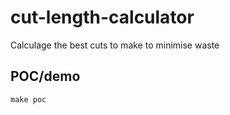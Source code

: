 # cut-length-calculator
Calculage the best cuts to make to minimise waste

## POC/demo

```shell
make poc
```
